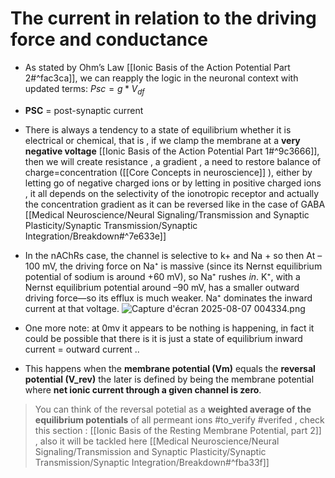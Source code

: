 # The current in relation to the driving force and conductance 
* As stated by Ohm’s Law [[Ionic Basis of the Action Potential Part 2#^fac3ca]], we can reapply the logic in the neuronal context with updated terms:
	$Psc = g*V_{df}$
* **PSC** = post-synaptic current 
* There is always a tendency to a state of equilibrium whether it is electrical or chemical, that is , if we clamp the membrane at a **very negative voltage** [[Ionic Basis of the Action Potential Part 1#^9c3666]], then we will create resistance , a gradient , a need to restore balance of charge=concentration ([[Core Concepts in neuroscience]] ), either by letting go of negative charged ions or by letting in positive charged ions , it all depends on the selectivity of the ionotropic receptor and actually the concentration gradient as it can be reversed like in the case of GABA [[Medical Neuroscience/Neural Signaling/Transmission and Synaptic Plasticity/Synaptic Transmission/Synaptic Integration/Breakdown#^7e633e]]

* In the nAChRs case, the channel is selective to k+ and Na + so then At –100 mV, the driving force on Na⁺ is massive (since its Nernst equilibrium potential of sodium  is around +60 mV), so Na⁺ rushes _in_. K⁺, with a Nernst equilibrium potential around –90 mV, has a smaller outward driving force—so its efflux is much weaker. Na⁺ dominates the inward current at that voltage.
	![Capture d'écran 2025-08-07 004334.png](Capture%20d'écran%202025-08-07%20004334.png)
* One more note: at 0mv it appears to be nothing is happening, in fact it could be possible that there is it is just a state of equilibrium inward current =  outward current ..
* This happens when the **membrane potential (Vm)** equals the **reversal potential (V_rev)** the later is defined by being the membrane potential where **net ionic current through a given channel is zero**.
> You can think of the reversal potetial as a **weighted average of the equilibrium potentials** of all permeant ions #to_verify #verifed , check this section : [[Ionic Basis of the Resting Membrane Potential, part 2]] , also it will be tackled here [[Medical Neuroscience/Neural Signaling/Transmission and Synaptic Plasticity/Synaptic Transmission/Synaptic Integration/Breakdown#^fba33f]]
